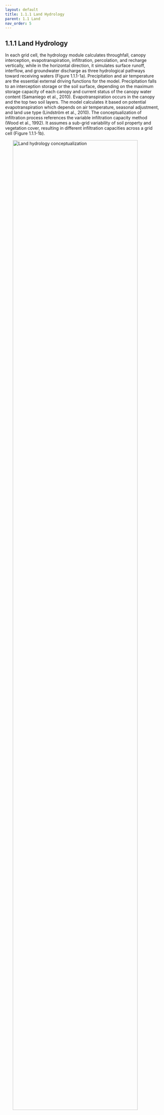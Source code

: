 ```yaml
---
layout: default
title: 1.1.1 Land Hydrology
parent: 1.1 Land  
nav_order: 5 
---
```


<div class="justify-text" markdown="1">

## 1.1.1 Land Hydrology
In each grid cell, the hydrology module calculates throughfall, canopy interception, evapotranspiration, infiltration, percolation, and recharge vertically, while in the horizontal direction, it simulates surface runoff, interflow, and groundwater discharge as three hydrological pathways toward receiving waters (Figure 1.1.1-1a). Precipitation and air temperature are the essential external driving functions for the model. Precipitation falls to an interception storage or the soil surface, depending on the maximum storage capacity of each canopy and current status of the canopy water content (Samaniego et al., 2010). Evapotranspiration occurs in the canopy and the top two soil layers. The model calculates it based on potential evapotranspiration which depends on air temperature, seasonal adjustment, and land use type (Lindström et al., 2010). The conceptualization of infiltration process references the variable infiltration capacity method (Wood et al., 1992). It assumes a sub-grid variability of soil property and vegetation cover, resulting in different infiltration capacities across a grid cell (Figure 1.1.1-1b). 

<img src="{{ '/assets/images/Figure 1.1.1-1.jpg' | relative_url }}" 
    alt="Land hydrology conceptualization" 
    style="display: block; margin: 0 auto; width: 90%;">

<div style="text-align: center">
Figure 1.1.1-1. Schematics of land hydrological processes in the model.
</div>

The basic equation of infiltration within a grid cell at a given time is: 

$$ 
i = i_m[1 - (1 - A)^{1/b}] 
$$

where \\(i\\) (mm H<sub>2</sub>O) represents the actual infiltration rate, \\(i_m\\) (mm H<sub>2</sub>O) is the maximum infiltration rate, \\(A\\) is area fraction of the grid cell in which the infiltration rate is less than i and ranges from 0 to 1, \\(b\\) is an exponent parameter that controls the shape of the infiltration curve which reflects how quickly the infiltration capacity decreases as the soil becomes wetter. Given the initial soil moisture content and maximum soil moisture content, the throughfall will be divided to surface runoff and infiltration based on the infiltration capacities (Figure 1.1.1-1b). The generated surface runoff at a given time can be calculated as:

$$
R_{surf}=
\begin{cases}
Thr_f + W_0 - W_m, & i_0 + Thr_f \geq i_m \\
Thr_f + W_0 - W_m + W_m \left[ 1 - \frac{i_0 + Thr_f}{i_m} \right]^{1+b}, & i_0 + Thr_f < i_m
\end{cases}
$$

where \\(R_{surf}\\) (mm H<sub>2</sub>O) is the estimated surface runoff, \\(Thrf\\) (mm H<sub>2</sub>O) is the throughfall, \\(W_0\\) (mm H<sub>2</sub>O) is the initial soil moisture content, \\(W_m\\) (mm H<sub>2</sub>O) is the maximum soil moisture content, \\(i_0\\) (mm H<sub>2</sub>O) is the initial infiltration rate,  \\(i_m\\) (mm H<sub>2</sub>O) is the maximum infiltration rate. 

Every soil layer has the potential to generate interflow, determined by factors such as excess moisture, land slope, and runoff coefficients (Lindström et al., 2010). Percolation amount is calculated using storage routing method based on excess moisture and soil physical property. Percolation from the bottom soil layer recharges the shallow aquifer based on the non-steady-state response (Neitsch et al., 2011). Calculated surface runoff in each grid cell is routed along the flow directions. Land cover based coefficients and land slope are used to estimate flow velocities and travel times of surface runoff to rivers (Grimaldi et al., 2010). Interflow and groundwater discharge are routed in sub-basins by the linear reservoir method. In each river segment, Muskingum-Cunge routing approach is employed to update river discharges (Cunge, 1969). Detailed description of parameters in the hydrology module are presented in Table S1.


</div>

